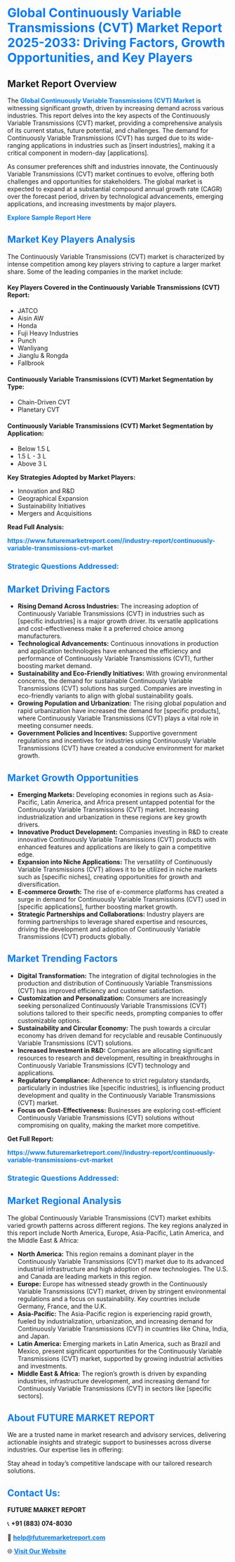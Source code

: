 <h1 style="color: #007BFF;">Global Continuously Variable Transmissions (CVT) Market Report 2025-2033: Driving Factors, Growth Opportunities, and Key Players</h1>

<section id="overview">
<h2>Market Report Overview</h2>
<p>The <a href="https://www.futuremarketreport.com//industry-report/continuously-variable-transmissions-cvt-market" style="color: #007BFF; text-decoration: none;"><strong>Global Continuously Variable Transmissions (CVT) Market</strong></a> is witnessing significant growth, driven by increasing demand across various industries. This report delves into the key aspects of the Continuously Variable Transmissions (CVT) market, providing a comprehensive analysis of its current status, future potential, and challenges. The demand for Continuously Variable Transmissions (CVT) has surged due to its wide-ranging applications in industries such as [insert industries], making it a critical component in modern-day [applications].</p>
<p>As consumer preferences shift and industries innovate, the Continuously Variable Transmissions (CVT) market continues to evolve, offering both challenges and opportunities for stakeholders. The global market is expected to expand at a substantial compound annual growth rate (CAGR) over the forecast period, driven by technological advancements, emerging applications, and increasing investments by major players.</p>
</section>

<section id="overview">
<p><a href="https://www.futuremarketreport.com//request-sample/reportId=86102" style="color: #007BFF; text-decoration: none;"><strong>Explore Sample Report Here</strong></a></p>
</section>

<section id="key-players">
<h2 style="color: #007BFF;">Market Key Players Analysis</h2>
<p>The Continuously Variable Transmissions (CVT) market is characterized by intense competition among key players striving to capture a larger market share. Some of the leading companies in the market include:</p>
<h4>Key Players Covered in the Continuously Variable Transmissions (CVT) Report:</h4>
<ul><li>JATCO</li><li>Aisin AW</li><li>Honda</li><li>Fuji Heavy Industries</li><li>Punch</li><li>Wanliyang</li><li>Jianglu &amp; Rongda</li><li>Fallbrook</li></ul>
<h4>Continuously Variable Transmissions (CVT) Market Segmentation by Type:</h4>
<ul><li>Chain-Driven CVT</li><li>Planetary CVT</li></ul>

<h4>Continuously Variable Transmissions (CVT) Market Segmentation by Application:</h4>
<ul><li>Below 1.5 L</li><li>1.5 L - 3 L</li><li>Above 3 L</li></ul>
<p><strong>Key Strategies Adopted by Market Players:</strong></p>
<ul>
<li>Innovation and R&D</li>
<li>Geographical Expansion</li>
<li>Sustainability Initiatives</li>
<li>Mergers and Acquisitions</li>
</ul>
</section>

<section>
<p><strong>Read Full Analysis: </strong></p><a href="https://www.futuremarketreport.com//industry-report/continuously-variable-transmissions-cvt-market" style="color: #007BFF; text-decoration: none;"><strong>https://www.futuremarketreport.com//industry-report/continuously-variable-transmissions-cvt-market</strong></a>
<h3 style="color: #007BFF;">Strategic Questions Addressed:</h3>
</section>

<section id="driving-factors">
<h2 style="color: #007BFF;">Market Driving Factors</h2>
<ul>
<li><strong>Rising Demand Across Industries:</strong> The increasing adoption of Continuously Variable Transmissions (CVT) in industries such as [specific industries] is a major growth driver. Its versatile applications and cost-effectiveness make it a preferred choice among manufacturers.</li>
<li><strong>Technological Advancements:</strong> Continuous innovations in production and application technologies have enhanced the efficiency and performance of Continuously Variable Transmissions (CVT), further boosting market demand.</li>
<li><strong>Sustainability and Eco-Friendly Initiatives:</strong> With growing environmental concerns, the demand for sustainable Continuously Variable Transmissions (CVT) solutions has surged. Companies are investing in eco-friendly variants to align with global sustainability goals.</li>
<li><strong>Growing Population and Urbanization:</strong> The rising global population and rapid urbanization have increased the demand for [specific products], where Continuously Variable Transmissions (CVT) plays a vital role in meeting consumer needs.</li>
<li><strong>Government Policies and Incentives:</strong> Supportive government regulations and incentives for industries using Continuously Variable Transmissions (CVT) have created a conducive environment for market growth.</li>
</ul>
</section>

<section id="growth-opportunities">
<h2 style="color: #007BFF;">Market Growth Opportunities</h2>
<ul>
<li><strong>Emerging Markets:</strong> Developing economies in regions such as Asia-Pacific, Latin America, and Africa present untapped potential for the Continuously Variable Transmissions (CVT) market. Increasing industrialization and urbanization in these regions are key growth drivers.</li>
<li><strong>Innovative Product Development:</strong> Companies investing in R&D to create innovative Continuously Variable Transmissions (CVT) products with enhanced features and applications are likely to gain a competitive edge.</li>
<li><strong>Expansion into Niche Applications:</strong> The versatility of Continuously Variable Transmissions (CVT) allows it to be utilized in niche markets such as [specific niches], creating opportunities for growth and diversification.</li>
<li><strong>E-commerce Growth:</strong> The rise of e-commerce platforms has created a surge in demand for Continuously Variable Transmissions (CVT) used in [specific applications], further boosting market growth.</li>
<li><strong>Strategic Partnerships and Collaborations:</strong> Industry players are forming partnerships to leverage shared expertise and resources, driving the development and adoption of Continuously Variable Transmissions (CVT) products globally.</li>
</ul>
</section>

<section id="trending-factors">
<h2 style="color: #007BFF;">Market Trending Factors</h2>
<ul>
<li><strong>Digital Transformation:</strong> The integration of digital technologies in the production and distribution of Continuously Variable Transmissions (CVT) has improved efficiency and customer satisfaction.</li>
<li><strong>Customization and Personalization:</strong> Consumers are increasingly seeking personalized Continuously Variable Transmissions (CVT) solutions tailored to their specific needs, prompting companies to offer customizable options.</li>
<li><strong>Sustainability and Circular Economy:</strong> The push towards a circular economy has driven demand for recyclable and reusable Continuously Variable Transmissions (CVT) solutions.</li>
<li><strong>Increased Investment in R&D:</strong> Companies are allocating significant resources to research and development, resulting in breakthroughs in Continuously Variable Transmissions (CVT) technology and applications.</li>
<li><strong>Regulatory Compliance:</strong> Adherence to strict regulatory standards, particularly in industries like [specific industries], is influencing product development and quality in the Continuously Variable Transmissions (CVT) market.</li>
<li><strong>Focus on Cost-Effectiveness:</strong> Businesses are exploring cost-efficient Continuously Variable Transmissions (CVT) solutions without compromising on quality, making the market more competitive.</li>
</ul>
</section>

<section>
<p><strong>Get Full Report: </strong></p><a href="https://www.futuremarketreport.com//industry-report/continuously-variable-transmissions-cvt-market" style="color: #007BFF; text-decoration: none;"><strong>https://www.futuremarketreport.com//industry-report/continuously-variable-transmissions-cvt-market</strong></a>
<h3 style="color: #007BFF;">Strategic Questions Addressed:</h3>
</section>


<section id="regional-analysis">
<h2 style="color: #007BFF;">Market Regional Analysis</h2>
<p>The global Continuously Variable Transmissions (CVT) market exhibits varied growth patterns across different regions. The key regions analyzed in this report include North America, Europe, Asia-Pacific, Latin America, and the Middle East & Africa:</p>
<ul>
<li><strong>North America:</strong> This region remains a dominant player in the Continuously Variable Transmissions (CVT) market due to its advanced industrial infrastructure and high adoption of new technologies. The U.S. and Canada are leading markets in this region.</li>
<li><strong>Europe:</strong> Europe has witnessed steady growth in the Continuously Variable Transmissions (CVT) market, driven by stringent environmental regulations and a focus on sustainability. Key countries include Germany, France, and the U.K.</li>
<li><strong>Asia-Pacific:</strong> The Asia-Pacific region is experiencing rapid growth, fueled by industrialization, urbanization, and increasing demand for Continuously Variable Transmissions (CVT) in countries like China, India, and Japan.</li>
<li><strong>Latin America:</strong> Emerging markets in Latin America, such as Brazil and Mexico, present significant opportunities for the Continuously Variable Transmissions (CVT) market, supported by growing industrial activities and investments.</li>
<li><strong>Middle East & Africa:</strong> The region’s growth is driven by expanding industries, infrastructure development, and increasing demand for Continuously Variable Transmissions (CVT) in sectors like [specific sectors].</li>
</ul>
</section>

<footer>
<h2 style="color: #007BFF;">About FUTURE MARKET REPORT</h2>
<p>We are a trusted name in market research and advisory services, delivering actionable insights and strategic support to businesses across diverse industries. Our expertise lies in offering:</p>

<p>Stay ahead in today’s competitive landscape with our tailored research solutions.</p>

<h2 style="color: #007BFF;">Contact Us:</h2>
<p><strong>FUTURE MARKET REPORT</strong></p>
<p>📞 <strong>+91 (883) 074-8030</strong></p>
<p>📧 <strong><a href="mailto:help@futuremarketreport.com" style="color: #007BFF;">help@futuremarketreport.com</a></strong></p>
<p>🌐 <strong><a href="https://www.futuremarketreport.com/" style="color: #007BFF;">Visit Our Website</a></strong></p>
</footer>